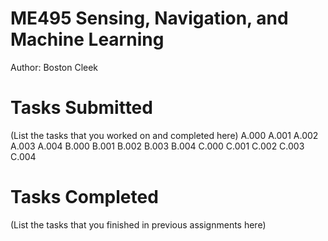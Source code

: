 # ME495 Sensing, Navigation, and Machine Learning
Author: Boston Cleek
# Tasks Submitted
(List the tasks that you worked on and completed here)
A.000
A.001
A.002
A.003
A.004
B.000
B.001
B.002
B.003
B.004
C.000
C.001
C.002
C.003
C.004
# Tasks Completed
(List the tasks that you finished in previous assignments here)
